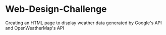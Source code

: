 # Web-Design-Challenge
Creating an HTML page to display weather data generated by Google's API and OpenWeatherMap's API
